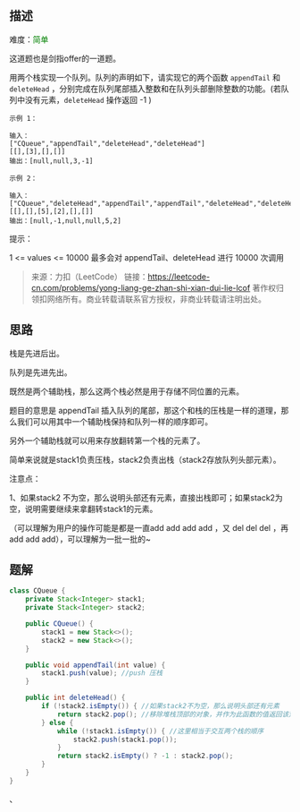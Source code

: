 ## 描述

难度：<span style="color:green">简单</span>

这道题也是剑指offer的一道题。



用两个栈实现一个队列。队列的声明如下，请实现它的两个函数 `appendTail` 和 `deleteHead` ，分别完成在队列尾部插入整数和在队列头部删除整数的功能。(若队列中没有元素，`deleteHead` 操作返回 -1 )

 

```
示例 1：

输入：
["CQueue","appendTail","deleteHead","deleteHead"]
[[],[3],[],[]]
输出：[null,null,3,-1]
```

```
示例 2：

输入：
["CQueue","deleteHead","appendTail","appendTail","deleteHead","deleteHead"]
[[],[],[5],[2],[],[]]
输出：[null,-1,null,null,5,2]
```


提示：

1 <= values <= 10000
最多会对 appendTail、deleteHead 进行 10000 次调用

> 来源：力扣（LeetCode）
> 链接：https://leetcode-cn.com/problems/yong-liang-ge-zhan-shi-xian-dui-lie-lcof
> 著作权归领扣网络所有。商业转载请联系官方授权，非商业转载请注明出处。

## 思路

栈是先进后出。

队列是先进先出。

既然是两个辅助栈，那么这两个栈必然是用于存储不同位置的元素。

题目的意思是 appendTail 插入队列的尾部，那这个和栈的压栈是一样的道理，那么我们可以用其中一个辅助栈保持和队列一样的顺序即可。

另外一个辅助栈就可以用来存放翻转第一个栈的元素了。

简单来说就是stack1负责压栈，stack2负责出栈（stack2存放队列头部元素）。

注意点：

1、如果stack2 不为空，那么说明头部还有元素，直接出栈即可；如果stack2为空，说明需要继续来拿翻转stack1的元素。

（可以理解为用户的操作可能是都是一直add add add add ，又 del del del ，再 add add add），可以理解为一批一批的~



## 题解

```java
class CQueue {
    private Stack<Integer> stack1;
    private Stack<Integer> stack2;

    public CQueue() {
        stack1 = new Stack<>();
        stack2 = new Stack<>();
    }

    public void appendTail(int value) {
        stack1.push(value); //push 压栈
    }

    public int deleteHead() {
        if (!stack2.isEmpty()) { //如果stack2不为空，那么说明头部还有元素
            return stack2.pop(); //移除堆栈顶部的对象，并作为此函数的值返回该对象
        } else {
            while (!stack1.isEmpty()) { //这里相当于交互两个栈的顺序
                stack2.push(stack1.pop());
            }
            return stack2.isEmpty() ? -1 : stack2.pop();
        }
    }
}
```

、